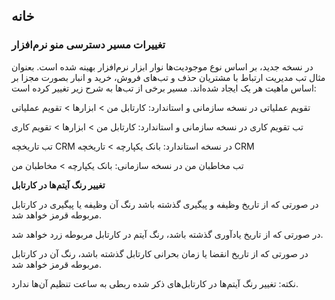 ## خانه 

### تغییرات مسیر دسترسی منو نرم‌افزار

در نسخه جدید، بر اساس نوع موجودیت‌ها نوار ابزار نرم‌افزار بهینه شده است. بعنوان مثال تب مدیریت ارتباط با مشتریان حذف و تب‌های فروش، خرید و انبار بصورت مجزا بر اساس ماهیت هر یک ایجاد شده‌اند. مسیر برخی از تب‌ها به شرح زیر تغییر کرده است:

تقویم عملیاتی در نسخه سازمانی و استاندارد: کارتابل من > ابزارها > تقویم عملیاتی

تب تقویم کاری در نسخه سازمانی و استاندارد: کارتابل من > ابزارها > تقویم کاری

تب تاریخچه CRM در نسخه استاندارد: بانک یکپارچه > تاریخچه CRM 

تب مخاطبان من در نسخه سازمانی: بانک یکپارچه > مخاطبان من

**تغییر رنگ آیتم‌ها در کارتابل**

در صورتی که از تاریخ وظیفه و پیگیری گذشته باشد رنگ آن وظیفه یا پیگیری در کارتابل مربوطه قرمز خواهد شد.

در صورتی که از تاریخ یادآوری گذشته باشد، رنگ آیتم در کارتابل مربوطه زرد خواهد شد.

در صورتی که از تاریخ انقضا یا زمان بحرانی کارتابل گذشته باشد، رنگ آن در کارتابل مربوطه قرمز خواهد شد.

نکته: تغییر رنگ آیتم‌ها در کارتابل‌های ذکر شده ربطی به ساعت تنظیم آن‌ها ندارد.
